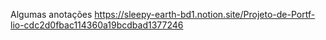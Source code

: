 

Algumas anotações
https://sleepy-earth-bd1.notion.site/Projeto-de-Portf-lio-cdc2d0fbac114360a19bcdbad1377246
